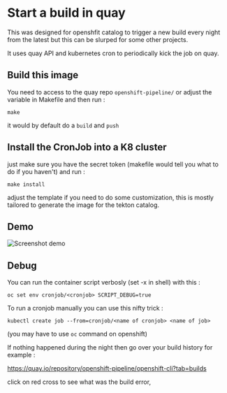 Start a build in quay
=====================


This was designed for openshfit catalog to trigger a new build every night from the latest but this can be slurped for some other projects.

It uses quay API and kubernetes cron to periodically kick the job on quay.

## Build this image

You need to access to the quay repo `openshift-pipeline/` or adjust the variable in Makefile and then run :

`make`

it would by default do a `build` and `push`

## Install the CronJob into a K8 cluster

just make sure you have the secret token (makefile would tell you what to do if you haven't) and run :

```
make install
````

adjust the template if you need to do some customization, this is mostly tailored to generate the image for the tekton catalog.

## Demo

![Screenshot demo](./screenshot.png)

## Debug

You can run the container script verbosly (set -x in shell) with this :

```
oc set env cronjob/<cronjob> SCRIPT_DEBUG=true
```

To run a cronjob manually you can use this nifty trick :

```
kubectl create job --from=cronjob/<name of cronjob> <name of job>
```

(you may have to use `oc` command on openshift)

If nothing happened during the night then go over your build history for example : 

https://quay.io/repository/openshift-pipeline/openshift-cli?tab=builds

click on red cross to see what was the build error,


